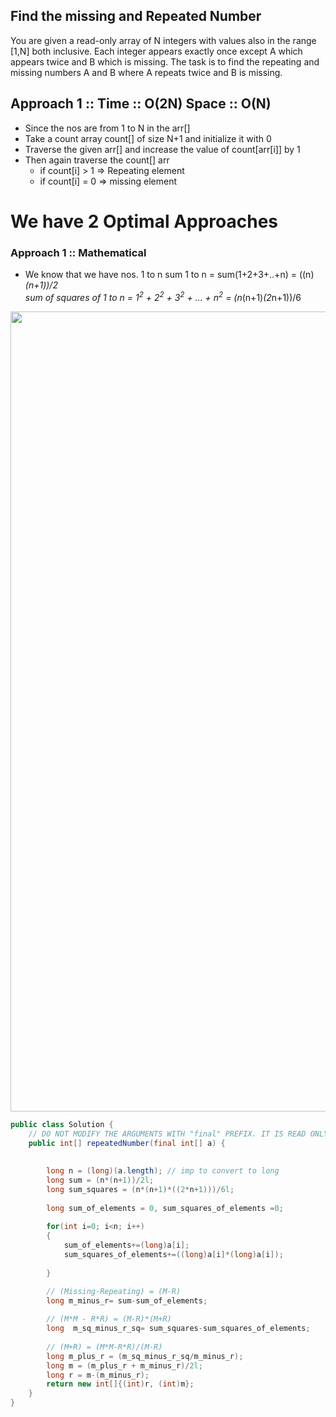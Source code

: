 ## Find the missing and Repeated Number

You are given a read-only array of N integers with values also in the range [1,N] 
both inclusive. 
Each integer appears exactly once 
except A which appears twice and B which is missing. 
The task is to find the repeating and missing numbers A and B 
where A repeats twice and B is missing.


## Approach 1 :: Time :: O(2N) Space :: O(N)
- Since the nos are from 1 to N in the arr[]
- Take a count array count[] of size N+1 and initialize it with 0
- Traverse the given arr[] and increase the value of count[arr[i]] by 1
- Then again traverse the count[] arr
    - if count[i] > 1 => Repeating element
    - if count[i] = 0 => missing element 

# We have 2 Optimal Approaches

### Approach 1 :: Mathematical  
- We know that we have nos. 1 to n
sum 1 to n = sum(1+2+3+..+n) = ((n)*(n+1))/2  
sum of squares of 1 to n = 1<sup>2</sup> +  2<sup>2</sup> +  3<sup>2</sup> + ... +  n<sup>2</sup> = (n*(n+1)*(2*n+1))/6  

 <img src="https://github.com/Akanksha-Singhal/ABC/blob/master/Uploads/repeat_and_missing_2.PNG" width="842" height="1280">




```java
public class Solution {
    // DO NOT MODIFY THE ARGUMENTS WITH "final" PREFIX. IT IS READ ONLY
    public int[] repeatedNumber(final int[] a) {
        
        
        long n = (long)(a.length); // imp to convert to long
        long sum = (n*(n+1))/2l;
        long sum_squares = (n*(n+1)*((2*n+1)))/6l;
        
        long sum_of_elements = 0, sum_squares_of_elements =0;
        
        for(int i=0; i<n; i++)
        {
            sum_of_elements+=(long)a[i];
            sum_squares_of_elements+=((long)a[i]*(long)a[i]);
            
        }

        // (Missing-Repeating) = (M-R)
        long m_minus_r= sum-sum_of_elements;
        
        // (M*M - R*R) = (M-R)*(M+R)
        long  m_sq_minus_r_sq= sum_squares-sum_squares_of_elements;
        
        // (M+R) = (M*M-R*R)/(M-R)
        long m_plus_r = (m_sq_minus_r_sq/m_minus_r);
        long m = (m_plus_r + m_minus_r)/2l;
        long r = m-(m_minus_r);
        return new int[]{(int)r, (int)m};
    }
}

````